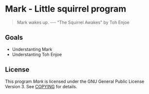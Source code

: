 # Mark - Little squirrel program

> Mark wakes up.
> --- "The Squirrel Awakes" by Toh Enjoe

## Goals

* Understanting Mark
* Understanting Toh Enjoe

## License

This program *Mark* is licensed under the GNU General Public License Version 3. See [COPYING](COPYING) for details.
